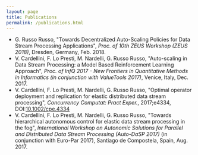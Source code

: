 ```yaml
---
layout: page
title: Publications
permalink: /publications.html
---
```


- G. Russo Russo, "Towards Decentralized Auto-Scaling Policies for Data Stream Processing
Applications", *Proc. of 10th ZEUS Workshop (ZEUS 2018)*, Dresden, Germany, Feb. 2018. 
- V. Cardellini, F. Lo Presti, M. Nardelli, G. Russo Russo, "Auto-scaling in Data Stream
Processing: a Model Based Reinforcement Learning Approach", *Proc. of InfQ 2017 - New
Frontiers in Quantitative Methods in Informatics (in conjunction with ValueTools 2017)*, Venice, Italy, Dec. 2017. 
- V. Cardellini, F. Lo Presti, M. Nardelli, G. Russo Russo, "Optimal operator deployment and replication for elastic distributed data stream processing", *Concurrency Computat: Pract Exper.*, 2017;e4334, DOI:[10.1002/cpe.4334](https://doi.org/10.1002/cpe.4334)
- V. Cardellini, F. Lo Presti, M. Nardelli, G. Russo Russo, "Towards hierarchical autonomous control for elastic data stream processing in the fog", *International Workshop on Autonomic Solutions for Parallel and Distributed Data Stream Processing (Auto-DaSP 2017)* (in conjunction with Euro-Par 2017), Santiago de Compostela, Spain, Aug. 2017. 

